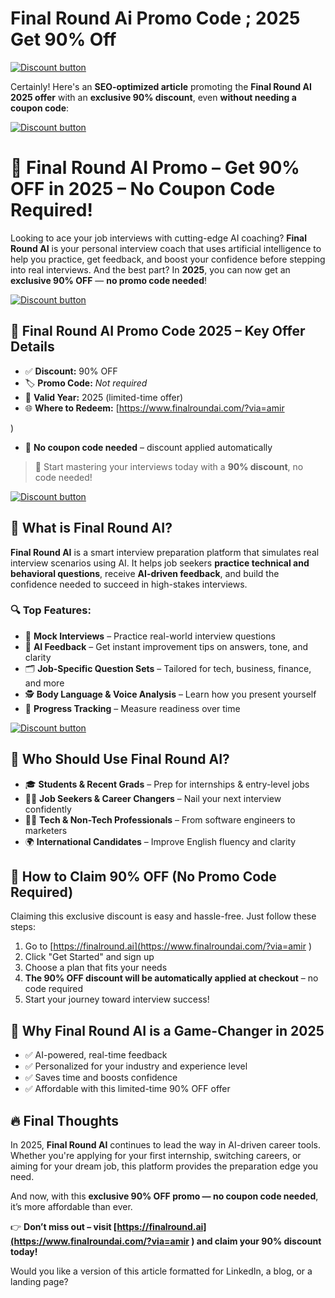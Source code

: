 # Final Round Ai  Promo Code ; 2025 Get 90% Off

[![Discount button](https://github.com/user-attachments/assets/e5cb2122-5258-4331-bbff-048ba1ae5555)](https://www.finalroundai.com/?via=amir
)

Certainly! Here's an **SEO-optimized article** promoting the **Final Round AI 2025 offer** with an **exclusive 90% discount**, even **without needing a coupon code**:


[![Discount button](https://github.com/user-attachments/assets/49844218-868f-4f59-add0-3917e597d753)](https://www.finalroundai.com/?via=amir)

# 🎯 Final Round AI Promo – Get **90% OFF in 2025** – No Coupon Code Required!

Looking to ace your job interviews with cutting-edge AI coaching? **Final Round AI** is your personal interview coach that uses artificial intelligence to help you practice, get feedback, and boost your confidence before stepping into real interviews. And the best part? In **2025**, you can now get an **exclusive 90% OFF** — **no promo code needed**!

[![Discount button](https://github.com/user-attachments/assets/e5cb2122-5258-4331-bbff-048ba1ae5555)](https://www.finalroundai.com/?via=amir
)

## 🎁 Final Round AI Promo Code 2025 – Key Offer Details

* ✅ **Discount:** 90% OFF
* 🏷️ **Promo Code:** *Not required*
* 📅 **Valid Year:** 2025 (limited-time offer)
* 🌐 **Where to Redeem:** [https://www.finalroundai.com/?via=amir
  
)
* 🚫 **No coupon code needed** – discount applied automatically

> 🚀 Start mastering your interviews today with a **90% discount**, no code needed!

[![Discount button](https://github.com/user-attachments/assets/e5cb2122-5258-4331-bbff-048ba1ae5555)](https://www.finalroundai.com/?via=amir
)



## 💼 What is Final Round AI?

**Final Round AI** is a smart interview preparation platform that simulates real interview scenarios using AI. It helps job seekers **practice technical and behavioral questions**, receive **AI-driven feedback**, and build the confidence needed to succeed in high-stakes interviews.

### 🔍 Top Features:

* 🎤 **Mock Interviews** – Practice real-world interview questions
* 🧠 **AI Feedback** – Get instant improvement tips on answers, tone, and clarity
* 🗂️ **Job-Specific Question Sets** – Tailored for tech, business, finance, and more
* 🕵️ **Body Language & Voice Analysis** – Learn how you present yourself
* 🧩 **Progress Tracking** – Measure readiness over time


[![Discount button](https://github.com/user-attachments/assets/49844218-868f-4f59-add0-3917e597d753)](https://www.finalroundai.com/?via=amir)
## 👥 Who Should Use Final Round AI?

* 🎓 **Students & Recent Grads** – Prep for internships & entry-level jobs
* 🧑‍💼 **Job Seekers & Career Changers** – Nail your next interview confidently
* 👩‍💻 **Tech & Non-Tech Professionals** – From software engineers to marketers
* 🌍 **International Candidates** – Improve English fluency and clarity



## 💸 How to Claim 90% OFF (No Promo Code Required)

Claiming this exclusive discount is easy and hassle-free. Just follow these steps:

1. Go to [https://finalround.ai](https://www.finalroundai.com/?via=amir
)
2. Click "Get Started" and sign up
3. Choose a plan that fits your needs
4. **The 90% OFF discount will be automatically applied at checkout** – no code required
5. Start your journey toward interview success!



## 🚀 Why Final Round AI is a Game-Changer in 2025

* ✅ AI-powered, real-time feedback
* ✅ Personalized for your industry and experience level
* ✅ Saves time and boosts confidence
* ✅ Affordable with this limited-time 90% OFF offer



## 🔥 Final Thoughts

In 2025, **Final Round AI** continues to lead the way in AI-driven career tools. Whether you're applying for your first internship, switching careers, or aiming for your dream job, this platform provides the preparation edge you need.

And now, with this **exclusive 90% OFF promo — no coupon code needed**, it’s more affordable than ever.

👉 **Don’t miss out – visit [https://finalround.ai](https://www.finalroundai.com/?via=amir
) and claim your 90% discount today!**



Would you like a version of this article formatted for LinkedIn, a blog, or a landing page?
